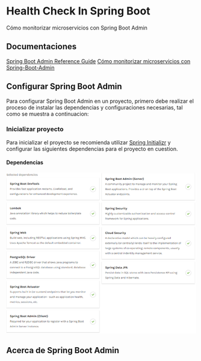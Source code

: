 # Health Check In Spring Boot

Cómo monitorizar microservicios con Spring Boot Admin

## Documentaciones

[Spring Boot Admin Reference Guide](https://codecentric.github.io/spring-boot-admin/2.2.1/)
[Cómo monitorizar microservicios con Spring-Boot-Admin](https://www.paradigmadigital.com/dev/monitorizar-microservicios-spring-boot-admin/)

## Configurar Spring Boot Admin

Para configurar Spring Boot Admin en un proyecto, primero debe realizar el proceso de instalar las dependencias y configuraciones necesarias, tal como se muestra a continuacion:

### Inicializar proyecto

Para inicializar el proyecto se recomienda utilizar [Spring Initializr](https://start.spring.io/) y configurar las siguientes dependencias para el proyecto en cuestion.

#### Dependencias 

![Depenencias](./screenshots/1.png)

## Acerca de Spring Boot Admin

